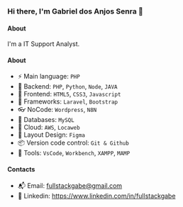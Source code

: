 ### Hi there, I'm Gabriel dos Anjos Senra 👋

#### About
I'm a IT Support Analyst.

#### About
- ⚡️ Main language: `PHP`
- 📡 Backend: `PHP`, `Python`, `Node`, `JAVA`
- 🎉 Frontend: `HTML5`, `CSS3`, `Javascript`
- 🔌 Frameworks: `Laravel`, `Bootstrap`
- 👓 NoCode: `Wordpress`, `N8N`
- 👑 Databases: `MySQL`
- 👞 Cloud: `AWS`, `Locaweb`
- 🎨 Layout Design: `Figma` 
- 📦️ Version code control: `Git & Github`
- 🔨 Tools: `VsCode`, `Workbench`, `XAMPP`, `MAMP`

#### Contacts

- 📬 Email: fullstackgabe@gmail.com
- 👤 Linkedin: https://www.linkedin.com/in/fullstackgabe
